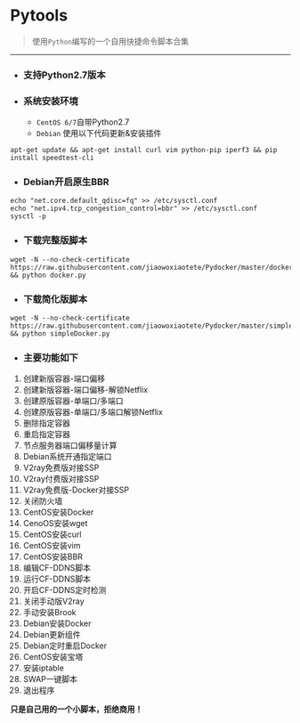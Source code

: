 # Pytools
> 使用`Python`编写的一个自用快捷命令脚本合集

----

- ### 支持Python2.7版本
- ### 系统安装环境
    - `CentOS 6/7`自带Python2.7
    - `Debian` 使用以下代码更新&安装插件 

```
apt-get update && apt-get install curl vim python-pip iperf3 && pip install speedtest-cli
```

- ### Debian开启原生BBR

```
echo "net.core.default_qdisc=fq" >> /etc/sysctl.conf
echo "net.ipv4.tcp_congestion_control=bbr" >> /etc/sysctl.conf
sysctl -p
```

- ### 下载完整版脚本

```  
wget -N --no-check-certificate https://raw.githubusercontent.com/jiaowoxiaotete/Pydocker/master/docker.py && python docker.py
```


- ### 下载简化版脚本

```  
wget -N --no-check-certificate https://raw.githubusercontent.com/jiaowoxiaotete/Pydocker/master/simpleDocker.py && python simpleDocker.py
```

- ### 主要功能如下

1. 创建新版容器-端口偏移
2. 创建新版容器-端口偏移-解锁Netflix
3. 创建原版容器-单端口/多端口
4. 创建原版容器-单端口/多端口解锁Netflix
5. 删除指定容器
6. 重启指定容器
7. 节点服务器端口偏移量计算
8. Debian系统开通指定端口
9. V2ray免费版对接SSP
10. V2ray付费版对接SSP
11. V2ray免费版-Docker对接SSP
12. 关闭防火墙
1. CentOS安装Docker
1. CenoOS安装wget
1. CentOS安装curl
2. CentOS安装vim
3. CentOS安装BBR
1. 编辑CF-DDNS脚本
1. 运行CF-DDNS脚本
1. 开启CF-DDNS定时检测
19. 关闭手动版V2ray
1. 手动安装Brook
1. Debian安装Docker
1. Debian更新组件
1. Debian定时重启Docker
1. CentOS安装宝塔
1. 安装iptable
1. SWAP一键脚本
20. 退出程序

**只是自己用的一个小脚本，拒绝商用！**
